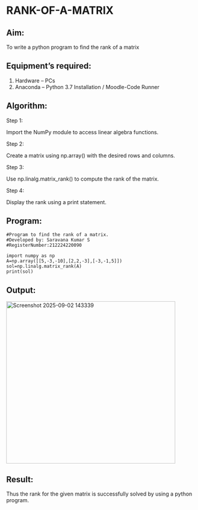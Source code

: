 # RANK-OF-A-MATRIX
## Aim:
To write a python program to find the rank of a matrix
## Equipment’s required:
1. 	Hardware – PCs
2. 	Anaconda – Python 3.7 Installation / Moodle-Code Runner
## Algorithm:
Step 1:

Import the NumPy module to access linear algebra functions.

Step 2:

Create a matrix using np.array() with the desired rows and columns.

Step 3:

Use np.linalg.matrix_rank() to compute the rank of the matrix.

Step 4:

Display the rank using a print statement.
## Program:
```
#Program to find the rank of a matrix.
#Developed by: Saravana Kumar S
#RegisterNumber:212224220090

import numpy as np
A=np.array([[5,-3,-10],[2,2,-3],[-3,-1,5]])
sol=np.linalg.matrix_rank(A)
print(sol)
```
## Output:
<img width="449" height="431" alt="Screenshot 2025-09-02 143339" src="https://github.com/user-attachments/assets/d9996d9a-92e5-4f4a-a5b5-bcae96aaebf4" />


## Result:
Thus the rank for the given matrix is successfully solved by  using a python program.

